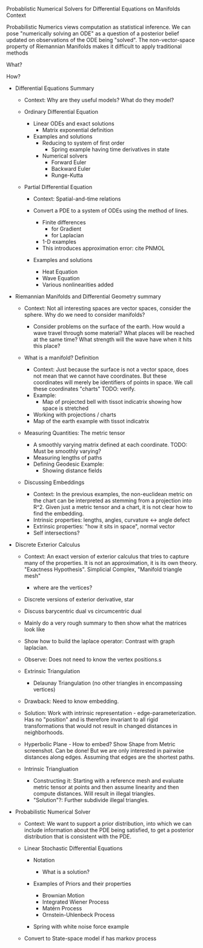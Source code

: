 Probablistic Numerical Solvers for Differential Equations on Manifolds
Context

Probabilistic Numerics views computation as statistical inference. We can pose "numerically solving an ODE" as a question of a posterior belief updated on observations of the ODE being "solved". 
The non-vector-space property of Riemannian Manifolds makes it difficult to apply traditional methods

What?

How?


- Differential Equations Summary

    - Context: Why are they useful models? What do they model?
    - Ordinary Differential Equation
        - Linear ODEs and exact solutions
            - Matrix exponential definition
        - Examples and solutions
            - Reducing to system of first order
                - Spring example having time derivatives in state
            - Numerical solvers
                - Forward Euler
                - Backward Euler
                - Runge-Kutta
    
    - Partial Differential Equation
        - Context: Spatial-and-time relations
        - Convert a PDE to a system of ODEs using the method of lines.
            - Finite differences
                - for Gradient
                - for Laplacian
            - 1-D examples
            - This introduces approximation error: cite PNMOL
        
        - Examples and solutions
            - Heat Equation
            - Wave Equation
            - Various nonlinearities added


- Riemannian Manifolds and Differential Geometry summary
    - Context: Not all interesting spaces are vector spaces, consider the sphere. Why do we need to consider manifolds?
        - Consider problems on the surface of the earth. How would a wave travel through some material? What places will be reached at the same time? What strength will the wave have when it hits this place?

    - What is a manifold? Definition
        - Context: Just because the surface is not a vector space, does not mean that we cannot have coordinates. But these coordinates will merely be identifiers of points in space. We call these coordinates "charts" TODO: verify.
        - Example:  
            - Map of projected bell with tissot indicatrix showing how space is stretched
        - Working with projections / charts
        - Map of the earth example with tissot indicatrix
    
    - Measuring Quantities: The metric tensor
        - A smoothly varying matrix defined at each coordinate. TODO: Must be smoothly varying?
        - Measuring lengths of paths
        - Defining Geodesic
        Example:
            - Showing distance fields

    - Discussing Embeddings
        - Context: In the previous examples, the non-euclidean metric on the chart can be interpreted as stemming from a projection into R^2. Given just a metric tensor and a chart, it is not clear how to find the embedding. 
        - Intrinsic properties: lengths, angles, curvature <-> angle defect
        - Extrinsic properties: "how it sits in space", normal vector
        - Self intersections?
        


- Discrete Exterior Calculus
    - Context: An exact version of exterior calculus that tries to capture many of the properties. It is not an approximation, it is its own theory. "Exactness Hypothesis".
    Simplicial Complex, "Manifold triangle mesh"
        - where are the vertices?
    - Discrete versions of exterior derivative, star
    - Discuss barycentric dual vs circumcentric dual
    - Mainly do a very rough summary to then show what the matrices look like
    - Show how to build the laplace operator: Contrast with graph laplacian.
    - Observe: Does not need to know the vertex positions.s


    - Extrinsic Triangulation
        - Delaunay Triangulation (no other triangles in encompassing vertices)
    - Drawback: Need to know embedding.
    - Solution: Work with intrinsic representation - edge-parameterization. Has no "position" and is therefore invariant to all rigid transformations that would not result in changed distances in neighborhoods.
    - Hyperbolic Plane - How to embed? Show Shape from Metric screenshot. Can be done! But we are only interested in pairwise distances along edges. Assuming that edges are the shortest paths.
    - Intrinsic Triangluation
        - Constructing it: Starting with a reference mesh and evaluate metric tensor at points and then assume linearity and then compute distances. Will result in illegal triangles.
        - "Solution"?:
            Further subdivide illegal triangles.


- Probabilistic Numerical Solver

    - Context: We want to support a prior distribution, into which we can include information about the PDE being satisfied, to get a posterior distribution that is consistent with the PDE.

    - Linear Stochastic Differential Equations
        - Notation
            - What is a solution?
        - Examples of Priors and their properties
            - Brownian Motion
            - Integrated Wiener Process
            - Matérn Process
            - Ornstein-Uhlenbeck Process

        - Spring with white noise force example

    - Convert to State-space model if has markov process




